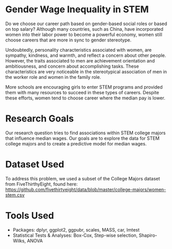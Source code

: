 # Gender Wage Inequality in STEM

Do we choose our career path based on gender-based social roles or based on top salary? Although many countries, such as China, have incorporated women into their labor power to become a powerful economy, women still choose careers that are more in sync to gender stereotype. 

Undoubtedly, personality characteristics associated with women, are sympathy, kindness, and warmth, and reflect a concern about other people. However, the traits associated to men are achievement orientation and ambitiousness, and concern about accomplishing tasks. These characteristics are very noticeable in the stereotypical association of men in the worker role and women in the family role. 

More schools are encouraging girls to enter STEM programs and provided them with many resources to succeed in these types of careers. Despite these efforts, women tend to choose career where the median pay is lower.

# Research Goals

Our research question tries to find associations within STEM college majors that influence median wages. Our goals are to explore the data for STEM college majors and to create a predictive model for median wages.

# Dataset Used

To address this problem, we used a subset of the College Majors dataset from FiveThirthyEight, found here: https://github.com/fivethirtyeight/data/blob/master/college-majors/women-stem.csv

# Tools Used

* Packages: dplyr, ggplot2, ggpubr, scales, MASS, car, lmtest
* Statistical Tests & Analyses: Box-Cox, Step-wise selection, Shapiro-Wilks, ANOVA
